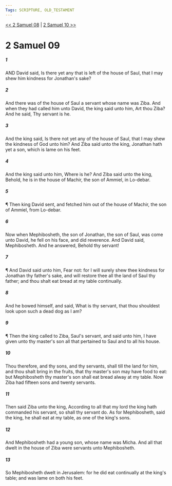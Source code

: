 ```yaml
---
Tags: SCRIPTURE, OLD_TESTAMENT
---
```


[<< 2 Samuel 08](OLD_TESTAMENT/10_2_Samuel/2_Samuel_08.md) | [2 Samuel 10 >>](OLD_TESTAMENT/10_2_Samuel/2_Samuel_10.md)

# 2 Samuel 09

##### 1
 AND David said, Is there yet any that is left of the house of Saul, that I may shew him kindness for Jonathan's sake?
##### 2
 And there was of the house of Saul a servant whose name was Ziba.  And when they had called him unto David, the king said unto him, Art thou Ziba?  And he said, Thy servant is he.
##### 3
 And the king said, Is there not yet any of the house of Saul, that I may shew the kindness of God unto him?  And Ziba said unto the king, Jonathan hath yet a son, which is lame on his feet.
##### 4
 And the king said unto him, Where is he?  And Ziba said unto the king, Behold, he is in the house of Machir, the son of Ammiel, in Lo-debar.
##### 5
 ¶ Then king David sent, and fetched him out of the house of Machir, the son of Ammiel, from Lo-debar.
##### 6
 Now when Mephibosheth, the son of Jonathan, the son of Saul, was come unto David, he fell on his face, and did reverence.  And David said, Mephibosheth.  And he answered, Behold thy servant!
##### 7
 ¶ And David said unto him, Fear not: for I will surely shew thee kindness for Jonathan thy father's sake, and will restore thee all the land of Saul thy father; and thou shalt eat bread at my table continually.
##### 8
 And he bowed himself, and said, What is thy servant, that thou shouldest look upon such a dead dog as I am?
##### 9
 ¶ Then the king called to Ziba, Saul's servant, and said unto him, I have given unto thy master's son all that pertained to Saul and to all his house.
##### 10
 Thou therefore, and thy sons, and thy servants, shall till the land for him, and thou shalt bring in the fruits, that thy master's son may have food to eat: but Mephibosheth thy master's son shall eat bread alway at my table.  Now Ziba had fifteen sons and twenty servants.
##### 11
 Then said Ziba unto the king, According to all that my lord the king hath commanded his servant, so shall thy servant do.  As for Mephibosheth, said the king, he shall eat at my table, as one of the king's sons.
##### 12
 And Mephibosheth had a young son, whose name was Micha.  And all that dwelt in the house of Ziba were servants unto Mephibosheth.
##### 13
 So Mephibosheth dwelt in Jerusalem: for he did eat continually at the king's table; and was lame on both his feet.
